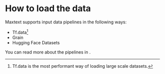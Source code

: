 # How to load the data

Maxtext supports input data pipelines in the following ways:

- Tf.data[^1]
- Grain
- Hugging Face Datasets

[^1]: Tf.data is the most performant way of loading large scale datasets.

You can read more about the pipelines in [](../getting_started/Data_Input_Pipeline.md).
